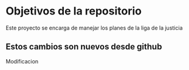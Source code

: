 # Objetivos de la repositorio

Este proyecto se encarga de manejar los planes de la liga de la justicia

## Estos cambios son nuevos desde github
Modificacion